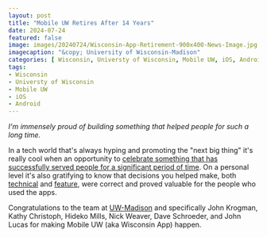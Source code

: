 ```yaml
---
layout: post
title: "Mobile UW Retires After 14 Years"
date: 2024-07-24
featured: false
image: images/20240724/Wisconsin-App-Retirement-900x400-News-Image.jpg
imagecaption: "&copy; University of Wisconsin-Madison"
categories: [ Wisconsin, Universty of Wisconsin, Mobile UW, iOS, Android ]
tags:
- Wisconsin
- Universty of Wisconsin
- Mobile UW
- iOS
- Android
---
```

  
<!--excerpt.start-->
_I'm immensely proud of building something that helped people for such a long time._
<!--excerpt.end-->

In a tech world that's always hyping and promoting the "next big thing" it's really cool when an opportunity to [celebrate something that has successfully served people for a significant period of time](https://it.wisc.edu/news/uw-madison-retires-wisconsin-mobile-app/).  On a personal level it's also gratifying to know that decisions you helped make, both [technical](/2014/01/30/moving-to-a-reactive-data-server.html) and [feature](/2013/01/18/mobile-uw-15-released-last-night-we-released.html), were correct and proved valuable for the people who used the apps.

Congratulations to the team at [UW-Madison](https://www.wisc.edu) and specifically John Krogman, Kathy Christoph, Hideko Mills, Nick Weaver, Dave Schroeder, and John Lucas for making Mobile UW (aka Wisconsin App) happen.
